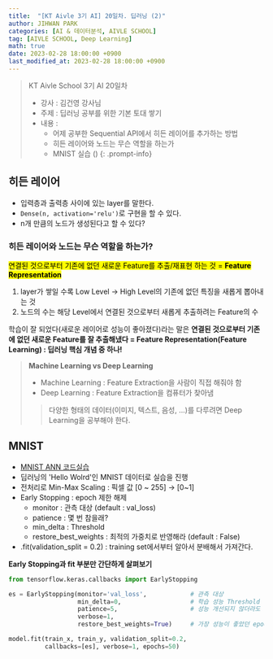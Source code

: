 ```yaml
---
title:  "[KT Aivle 3기 AI] 20일차. 딥러닝 (2)"
author: JIHWAN PARK
categories: [AI & 데이터분석, AIVLE SCHOOL]
tag: [AIVLE SCHOOL, Deep Learning]
math: true
date: 2023-02-28 18:00:00 +0900
last_modified_at: 2023-02-28 18:00:00 +0900
---
```

> KT Aivle School 3기 AI 20일차 
> - 강사 : 김건영 강사님
> - 주제 : 딥러닝 공부를 위한 기본 토대 쌓기
> - 내용 :
>   - 어제 공부한 Sequential API에서 히든 레이어를 추가하는 방법
>   - 히든 레이어와 노드는 무슨 역할을 하는가
>   - MNIST 실습 ()
{: .prompt-info}

## 히든 레이어
- 입력층과 출력층 사이에 있는 layer를 말한다.
- `Dense(n, activation='relu')`로 구현을 할 수 있다.
- n개 만큼의 노드가 생성된다고 할 수 있다?

### **히든 레이어와 노드는 무슨 역할을 하는가?**
<mark>연결된 것으로부터 기존에 없던 새로운 Feature를 추출/재표현 하는 것 = <strong>Feature Representation</strong></mark>

1. layer가 쌓일 수록 Low Level → High Level의 기존에 없던 특징을 새롭게 뽑아내는 것
2. 노드의 수는 해당 Level에서 연결된 것으로부터 새롭게 추출하려는 Feature의 수

학습이 잘 되었다(새로운 레이어로 성능이 좋아졌다)라는 말은 **연결된 것으로부터 기존에 없던 새로운 Feature를 잘 추출해냈다 = Feature Representation(Feature Learning) : 딥러닝 핵심 개념 중 하나!**

> **Machine Learning vs Deep Learning**
> - Machine Learning : Feature Extraction을 사람이 직접 해줘야 함
> - Deep Learning : Feature Extraction을 컴퓨터가 찾아냄
>> 다양한 형태의 데이터(이미지, 텍스트, 음성, ...)를 다루려면 Deep Learning을 공부해야 한다.

## MNIST
- <a href='https://github.com/Jihwan98/aivle_school/blob/main/2023.02.27_%EB%94%A5%EB%9F%AC%EB%8B%9D_%EC%8B%A4%EC%8A%B5%EC%9E%90%EB%A3%8C/2_2_ANN_MNIST.ipynb' target='_blank'>MNIST ANN 코드실습</a>
- 딥러닝의 'Hello Wolrd'인 MNIST 데이터로 실습을 진행
- 전처리로 Min-Max Scaling : 픽셀 값 [0 ~ 255] → [0~1]
- Early Stopping : epoch 제한 해제
  - monitor : 관측 대상 (default : val_loss)
  - patience : 몇 번 참을래?
  - min_delta : Threshold
  - restore_best_weights : 최적의 가중치로 반영해라 (default : False)
- .fit(validation_split = 0.2) : training set에서부터 알아서 분배해서 가져간다.

**Early Stopping과 fit 부분만 간단하게 살펴보기**

```python
from tensorflow.keras.callbacks import EarlyStopping

es = EarlyStopping(monitor='val_loss',            # 관측 대상
                   min_delta=0,                   # 학습 성능 Threshold
                   patience=5,                    # 성능 개선되지 않더라도 몇 번 참을래?
                   verbose=1,                     
                   restore_best_weights=True)     # 가장 성능이 좋았던 epochs의 가중치를 쓸래 (Default=False)

model.fit(train_x, train_y, validation_split=0.2, 
          callbacks=[es], verbose=1, epochs=50)
```